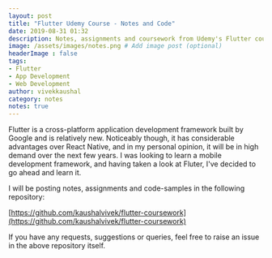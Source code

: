 ```yaml
---
layout: post
title: "Flutter Udemy Course - Notes and Code"
date: 2019-08-31 01:32
description: Notes, assignments and coursework from Udemy's Flutter course.
image: /assets/images/notes.png # Add image post (optional)
headerImage : false
tags:
- Flutter
- App Development
- Web Development
author: vivekkaushal
category: notes
notes: true
---
```

Flutter is a cross-platform application development framework built by Google and is relatively new. Noticeably though, it has considerable advantages over React Native, and in my personal opinion, it will be in high demand over the next few years. I was looking to learn a mobile development framework, and having taken a look at Fluter, I've decided to go ahead and learn it.

I will be posting notes, assignments and code-samples in the following repository:

[https://github.com/kaushalvivek/flutter-coursework](https://github.com/kaushalvivek/flutter-coursework)

If you have any requests, suggestions or queries, feel free to raise an issue in the above repository itself.